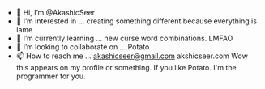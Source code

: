 - 👋 Hi, I’m @AkashicSeer
- 👀 I’m interested in ... creating something different because everything is lame
- 🌱 I’m currently learning ... new curse word combinations. LMFAO
- 💞️ I’m looking to collaborate on ... Potato
- 📫 How to reach me ... akashicseer@gmail.com akshicseer.com
Wow this appears on my profile or something. If you like Potato. I'm the programmer for you.
<!---
AkashicSeer/AkashicSeer is a ✨ special ✨ repository because its `README.md` (this file) appears on your GitHub profile.
You can click the Preview link to take a look at your changes.
--->
